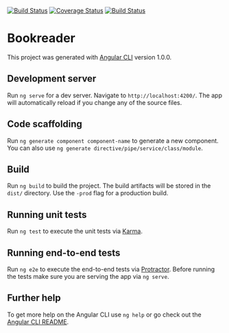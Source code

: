 [![Build Status](https://travis-ci.org/mlbors/bookreader.svg?branch=master)](https://travis-ci.org/mlbors/bookreader)
[![Coverage Status](https://coveralls.io/repos/github/mlbors/bookreader/badge.svg?branch=master)](https://coveralls.io/github/mlbors/bookreader?branch=master)
[![Build Status](https://saucelabs.com/browser-matrix/mlbors.svg)](https://saucelabs.com/beta/builds/8693222901a848c6ab1d6636a2eb534b)

# Bookreader

This project was generated with [Angular CLI](https://github.com/angular/angular-cli) version 1.0.0.

## Development server

Run `ng serve` for a dev server. Navigate to `http://localhost:4200/`. The app will automatically reload if you change any of the source files.

## Code scaffolding

Run `ng generate component component-name` to generate a new component. You can also use `ng generate directive/pipe/service/class/module`.

## Build

Run `ng build` to build the project. The build artifacts will be stored in the `dist/` directory. Use the `-prod` flag for a production build.

## Running unit tests

Run `ng test` to execute the unit tests via [Karma](https://karma-runner.github.io).

## Running end-to-end tests

Run `ng e2e` to execute the end-to-end tests via [Protractor](http://www.protractortest.org/).
Before running the tests make sure you are serving the app via `ng serve`.

## Further help

To get more help on the Angular CLI use `ng help` or go check out the [Angular CLI README](https://github.com/angular/angular-cli/blob/master/README.md).
